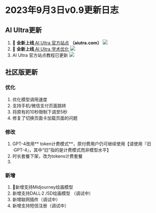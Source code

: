 # 2023年9月3日v0.9更新日志
## AI Ultra更新
1. 🌟 **全新上线**[ AI Ultra 官方站点](https://aiutra.com) **（aiutra.com）**
![](https://tuchuang111025.oss-cn-shenzhen.aliyuncs.com/9dab2f0d970fc470e30bc85935da02be.png)
2. 🌟 **全新上线**[ AI Ultra 学术优化](https://aiutra.com/guide/academic-home)
![](https://tuchuang111025.oss-cn-shenzhen.aliyuncs.com/a14b502fe6f09689722de7b4aa491f94.png)
3. AI Ultra 官方站点教程已更新
![](https://tuchuang111025.oss-cn-shenzhen.aliyuncs.com/2a27b90b38c28f21f188a562383d1580.png)
## 社区版更新
### 优化
1. 优化模型调用速度
2. 支持手机/微信支付页面跳转
3. 将原有的10秒限制下调至5秒
4. 修复了切换页面卡加载页面的问题
### 修改
1. GPT-4改用** token计费模式**，原付费用户仍可继续使用【请使用『旧 ·GPT-4』，其中“旧”指的是计费模式而非模型水平】
2. 时长套餐下架，改为tokens计费套餐
3. 
### 新增
1. 🌟新增支持Midjourney绘画模型
2. 新增支持DALL·2 /SD绘画模型 （调试中）
3. 新增联网插件（调试中）
4. 新增支持短信注册（调试中）